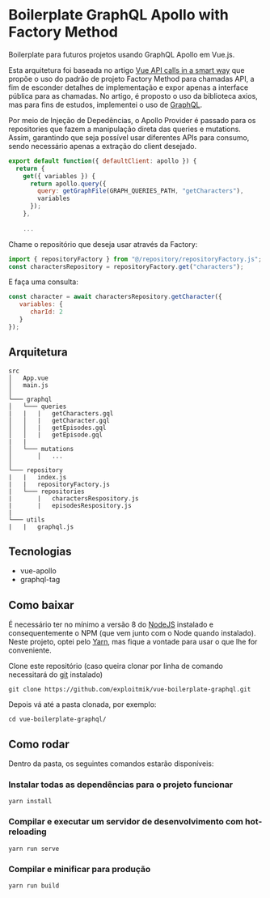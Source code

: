 # Boilerplate GraphQL Apollo with Factory Method

Boilerplate para futuros projetos usando GraphQL Apollo em Vue.js.

Esta arquitetura foi baseada no artigo [Vue API calls in a smart way](https://medium.com/canariasjs/vue-api-calls-in-a-smart-way-8d521812c322) que propõe o uso do padrão de projeto Factory Method para chamadas API, a fim de esconder detalhes de implementação e expor apenas a interface pública para as chamadas. No artigo, é proposto o uso da biblioteca axios, mas para fins de estudos, implementei o uso de [GraphQL](https://graphql.org/).

Por meio de Injeção de Depedências, o Apollo Provider é passado para os repositories que fazem a manipulação direta das queries e mutations. Assim, garantindo que seja possível usar diferentes APIs para consumo, sendo necessário apenas a extração do client desejado.

```js
export default function({ defaultClient: apollo }) {
  return {
    get({ variables }) {
      return apollo.query({
        query: getGraphFile(GRAPH_QUERIES_PATH, "getCharacters"),
        variables
      });
    },
    
    ...
```

Chame o repositório que deseja usar através da Factory:
```js
import { repositoryFactory } from "@/repository/repositoryFactory.js";
const charactersRepository = repositoryFactory.get("characters");
```

E faça uma consulta:
```js
const character = await charactersRepository.getCharacter({
   variables: {
      charId: 2
   }
});
```

## Arquitetura

```
src
│   App.vue
│   main.js    
│
└─── graphql
│   └─── queries
|   |   |   getCharacters.gql
│   │   |   getCharacter.gql
│   │   |   getEpisodes.gql
│   │   |   getEpisode.gql
|   |
│   └─── mutations
│       │   ...
│   
└─── repository
|   |   index.js
|   |   repositoryFactory.js
|   └─── repositories
|       |   charactersRespository.js
|       |   episodesRespository.js
|
└─── utils
|   |   graphql.js
```

## Tecnologias
* vue-apollo
* graphql-tag

## Como baixar

É necessário ter no mínimo a versão 8 do [NodeJS](https://nodejs.org/en/download) instalado e consequentemente o NPM (que vem junto com o Node quando instalado). Neste projeto, optei pelo [Yarn](https://yarnpkg.com), mas fique a vontade para usar o que lhe for conveniente.

Clone este repositório (caso queira clonar por linha de comando necessitará do [git](https://git-scm.com) instalado)

```
git clone https://github.com/exploitmik/vue-boilerplate-graphql.git
```

Depois vá até a pasta clonada, por exemplo:

```
cd vue-boilerplate-graphql/
```

## Como rodar

Dentro da pasta, os seguintes comandos estarão disponíveis:

### Instalar todas as dependências para o projeto funcionar

```
yarn install
```

### Compilar e executar um servidor de desenvolvimento com hot-reloading

```
yarn run serve
```

### Compilar e minificar para produção

```
yarn run build
```
